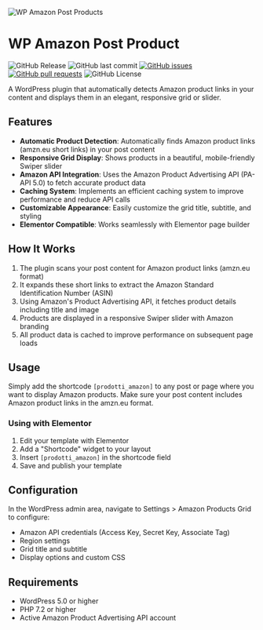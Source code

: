 
![WP Amazon Post Products](https://i.postimg.cc/3r2MBMV3/wp-amazon-product-grid.jpg)

# WP Amazon Post Product

![GitHub Release](https://img.shields.io/github/v/release/fabioferrero90/wp-amazon-post-products)
![GitHub last commit](https://img.shields.io/github/last-commit/fabioferrero90/wp-amazon-post-products)
[![GitHub issues](https://img.shields.io/github/issues-raw/fabioferrero90/wp-amazon-post-products)](https://img.shields.io/github/issues-raw/fabioferrero90/wp-amazon-post-products)
[![GitHub pull requests](https://img.shields.io/github/issues-pr/fabioferrero90/wp-amazon-post-products)](https://img.shields.io/github/issues-pr/fabioferrero90/wp-amazon-post-products)
![GitHub License](https://img.shields.io/github/license/fabioferrero90/wp-amazon-post-products)


A WordPress plugin that automatically detects Amazon product links in your content and displays them in an elegant, responsive grid or slider.

## Features

- **Automatic Product Detection**: Automatically finds Amazon product links (amzn.eu short links) in your post content
- **Responsive Grid Display**: Shows products in a beautiful, mobile-friendly Swiper slider
- **Amazon API Integration**: Uses the Amazon Product Advertising API (PA-API 5.0) to fetch accurate product data
- **Caching System**: Implements an efficient caching system to improve performance and reduce API calls
- **Customizable Appearance**: Easily customize the grid title, subtitle, and styling
- **Elementor Compatible**: Works seamlessly with Elementor page builder

## How It Works

1. The plugin scans your post content for Amazon product links (amzn.eu format)
2. It expands these short links to extract the Amazon Standard Identification Number (ASIN)
3. Using Amazon's Product Advertising API, it fetches product details including title and image
4. Products are displayed in a responsive Swiper slider with Amazon branding
5. All product data is cached to improve performance on subsequent page loads

## Usage

Simply add the shortcode `[prodotti_amazon]` to any post or page where you want to display Amazon products. Make sure your post content includes Amazon product links in the amzn.eu format.

### Using with Elementor

1. Edit your template with Elementor
2. Add a "Shortcode" widget to your layout
3. Insert `[prodotti_amazon]` in the shortcode field
4. Save and publish your template

## Configuration

In the WordPress admin area, navigate to Settings > Amazon Products Grid to configure:

- Amazon API credentials (Access Key, Secret Key, Associate Tag)
- Region settings
- Grid title and subtitle
- Display options and custom CSS

## Requirements

- WordPress 5.0 or higher
- PHP 7.2 or higher
- Active Amazon Product Advertising API account
